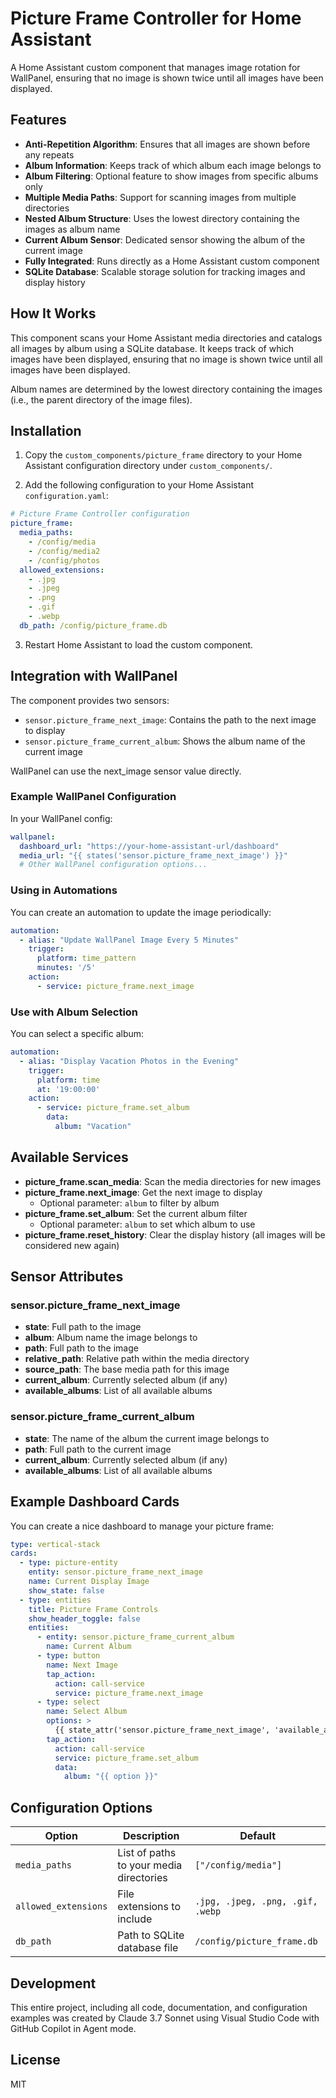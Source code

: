 # Picture Frame Controller for Home Assistant

A Home Assistant custom component that manages image rotation for WallPanel, ensuring that no image is shown twice until all images have been displayed.

## Features

- **Anti-Repetition Algorithm**: Ensures that all images are shown before any repeats
- **Album Information**: Keeps track of which album each image belongs to
- **Album Filtering**: Optional feature to show images from specific albums only
- **Multiple Media Paths**: Support for scanning images from multiple directories
- **Nested Album Structure**: Uses the lowest directory containing the images as album name
- **Current Album Sensor**: Dedicated sensor showing the album of the current image
- **Fully Integrated**: Runs directly as a Home Assistant custom component
- **SQLite Database**: Scalable storage solution for tracking images and display history

## How It Works

This component scans your Home Assistant media directories and catalogs all images by album using a SQLite database. It keeps track of which images have been displayed, ensuring that no image is shown twice until all images have been displayed.

Album names are determined by the lowest directory containing the images (i.e., the parent directory of the image files).

## Installation

1. Copy the `custom_components/picture_frame` directory to your Home Assistant configuration directory under `custom_components/`.

2. Add the following configuration to your Home Assistant `configuration.yaml`:

```yaml
# Picture Frame Controller configuration
picture_frame:
  media_paths:
    - /config/media
    - /config/media2
    - /config/photos
  allowed_extensions:
    - .jpg
    - .jpeg
    - .png
    - .gif
    - .webp
  db_path: /config/picture_frame.db
```

3. Restart Home Assistant to load the custom component.

## Integration with WallPanel

The component provides two sensors: 
- `sensor.picture_frame_next_image`: Contains the path to the next image to display
- `sensor.picture_frame_current_album`: Shows the album name of the current image

WallPanel can use the next_image sensor value directly.

### Example WallPanel Configuration

In your WallPanel config:

```yaml
wallpanel:
  dashboard_url: "https://your-home-assistant-url/dashboard"
  media_url: "{{ states('sensor.picture_frame_next_image') }}"
  # Other WallPanel configuration options...
```

### Using in Automations

You can create an automation to update the image periodically:

```yaml
automation:
  - alias: "Update WallPanel Image Every 5 Minutes"
    trigger:
      platform: time_pattern
      minutes: '/5'
    action:
      - service: picture_frame.next_image
```

### Use with Album Selection

You can select a specific album:

```yaml
automation:
  - alias: "Display Vacation Photos in the Evening"
    trigger:
      platform: time
      at: '19:00:00'
    action:
      - service: picture_frame.set_album
        data:
          album: "Vacation"
```

## Available Services

- **picture_frame.scan_media**: Scan the media directories for new images
- **picture_frame.next_image**: Get the next image to display
  - Optional parameter: `album` to filter by album
- **picture_frame.set_album**: Set the current album filter
  - Optional parameter: `album` to set which album to use
- **picture_frame.reset_history**: Clear the display history (all images will be considered new again)

## Sensor Attributes

### sensor.picture_frame_next_image
- **state**: Full path to the image
- **album**: Album name the image belongs to
- **path**: Full path to the image
- **relative_path**: Relative path within the media directory
- **source_path**: The base media path for this image
- **current_album**: Currently selected album (if any)
- **available_albums**: List of all available albums

### sensor.picture_frame_current_album
- **state**: The name of the album the current image belongs to
- **path**: Full path to the current image
- **current_album**: Currently selected album (if any)
- **available_albums**: List of all available albums

## Example Dashboard Cards

You can create a nice dashboard to manage your picture frame:

```yaml
type: vertical-stack
cards:
  - type: picture-entity
    entity: sensor.picture_frame_next_image
    name: Current Display Image
    show_state: false
  - type: entities
    title: Picture Frame Controls
    show_header_toggle: false
    entities:
      - entity: sensor.picture_frame_current_album
        name: Current Album
      - type: button
        name: Next Image
        tap_action:
          action: call-service
          service: picture_frame.next_image
      - type: select
        name: Select Album
        options: >
          {{ state_attr('sensor.picture_frame_next_image', 'available_albums') }}
        tap_action:
          action: call-service
          service: picture_frame.set_album
          data:
            album: "{{ option }}"
```

## Configuration Options

| Option | Description | Default |
|--------|-------------|---------|
| `media_paths` | List of paths to your media directories | `["/config/media"]` |
| `allowed_extensions` | File extensions to include | `.jpg, .jpeg, .png, .gif, .webp` |
| `db_path` | Path to SQLite database file | `/config/picture_frame.db` |

## Development

This entire project, including all code, documentation, and configuration examples was created by Claude 3.7 Sonnet using Visual Studio Code with GitHub Copilot in Agent mode.

## License

MIT